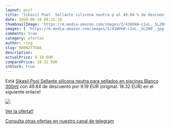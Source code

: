 ```yaml
---
layout: post
title: 'Sikasil Pool  Sellante silicona neutra p al 49.84 % de descuento'
date: 2020-06-18 08:31:10
thumbnailImage: 'https://m.media-amazon.com/images/I/41WVkW-c1uL._SL200_.jpg'
images: [ 'https://m.media-amazon.com/images/I/41WVkW-c1uL._SL200_.jpg' ]
comments: true
category: ofertas
author: ring
slug: B00N2T7VA8
description:
actualPrice: 9.19 EUR
comparePrice: 18.32 EUR
inStock: true
---
```


Está [Sikasil Pool  Sellante silicona neutra para sellados en piscinas  Blanco  300ml](https://www.amazon.com/dp/B00N2T7VA8/?tag=redken08-20) con 49.84 de descuento por 9.19 EUR (original: 18.32 EUR) en el siguiente enlace!

[![](https://m.media-amazon.com/images/I/41WVkW-c1uL._SL200_.jpg)](https://www.amazon.com/dp/B00N2T7VA8/?tag=redken08-20)

[Ver la oferta!!](https://www.amazon.com/dp/B00N2T7VA8/?tag=redken08-20)

[Consulta otras ofertas en nuestro canal de telegram](https://t.me/s/ofertas25)
